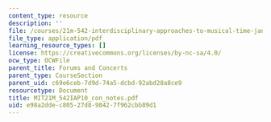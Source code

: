 ```yaml
---
content_type: resource
description: ''
file: /courses/21m-542-interdisciplinary-approaches-to-musical-time-january-iap-2010/e98a2ddec80527d898427f962cbb89d1_MIT21M_542IAP10_con_notes.pdf
file_type: application/pdf
learning_resource_types: []
license: https://creativecommons.org/licenses/by-nc-sa/4.0/
ocw_type: OCWFile
parent_title: Forums and Concerts
parent_type: CourseSection
parent_uid: c69e6ceb-7d9d-74a5-dcbd-92abd28a8ce9
resourcetype: Document
title: MIT21M_542IAP10_con_notes.pdf
uid: e98a2dde-c805-27d8-9842-7f962cbb89d1
---
```

